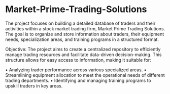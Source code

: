 # Market-Prime-Trading-Solutions
The project focuses on building a detailed database of traders and their activities within a stock market trading firm, Market Prime Trading Solutions. The goal is to organize and store  information about traders, their equipment needs, specialization areas, and training programs in a structured format. 

Objective: 
The project aims to create a centralized repository to efficiently manage trading resources and facilitate data-driven decision-making. 
This structure allows for easy access to information, making it suitable for: 

• Analyzing trader performance across various specialized areas. 
• Streamlining equipment allocation to meet the operational needs of different trading departments. 
• Identifying and managing training programs to upskill traders in key areas.
